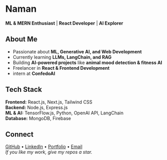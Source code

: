 # Naman  
**ML & MERN Enthusiast** | **React Developer** | **AI Explorer**  
## About Me  
- Passionate about **ML, Generative AI, and Web Development**  
- Currently learning **LLMs, LangChain, and RAG**  
- Building **AI-powered projects** like **animal mood detection & fitness AI**  
- Freelancer in **React & Frontend Development**  
- intern at **ConfedoAI**  
## Tech Stack  
**Frontend:** React.js, Next.js, Tailwind CSS  
**Backend:** Node.js, Express.js  
**ML & AI:** TensorFlow.js, Python, OpenAI API, LangChain  
**Database:** MongoDB, Firebase  
## Connect  
[GitHub](https://github.com/nmnnegi) • [LinkedIn](#) • [Portfolio](#) • [Email](#)  
*If you like my work, give my repos a star.*  
